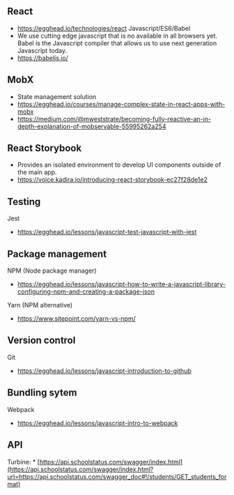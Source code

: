 ## React
* https://egghead.io/technologies/react 
Javascript/ES6/Babel
* We use cutting edge javascript that is no available in all browsers yet. Babel is the Javascript compiler that allows us to use next generation Javascript today. 
* https://babeljs.io/

## MobX
* State management solution
* https://egghead.io/courses/manage-complex-state-in-react-apps-with-mobx
* https://medium.com/@mweststrate/becoming-fully-reactive-an-in-depth-explanation-of-mobservable-55995262a254

## React Storybook
* Provides an isolated environment to develop UI components outside of the main app. 
* https://voice.kadira.io/introducing-react-storybook-ec27f28de1e2

## Testing
Jest
* https://egghead.io/lessons/javascript-test-javascript-with-jest

## Package management
NPM (Node package manager)
* https://egghead.io/lessons/javascript-how-to-write-a-javascript-library-configuring-npm-and-creating-a-package-json

Yarn (NPM alternative) 
* https://www.sitepoint.com/yarn-vs-npm/


## Version control
Git
* https://egghead.io/lessons/javascript-introduction-to-github

## Bundling sytem
Webpack
* https://egghead.io/lessons/javascript-intro-to-webpack

## API
Turbine:
    * [https://api.schoolstatus.com/swagger/index.html](https://api.schoolstatus.com/swagger/index.html?url=https://api.schoolstatus.com/swagger_doc#!/students/GET_students_format) 
